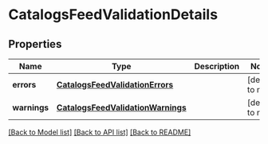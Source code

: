# CatalogsFeedValidationDetails

## Properties
Name | Type | Description | Notes
------------ | ------------- | ------------- | -------------
**errors** | [**CatalogsFeedValidationErrors**](CatalogsFeedValidationErrors.md) |  | [default to null]
**warnings** | [**CatalogsFeedValidationWarnings**](CatalogsFeedValidationWarnings.md) |  | [default to null]

[[Back to Model list]](../README.md#documentation-for-models) [[Back to API list]](../README.md#documentation-for-api-endpoints) [[Back to README]](../README.md)


